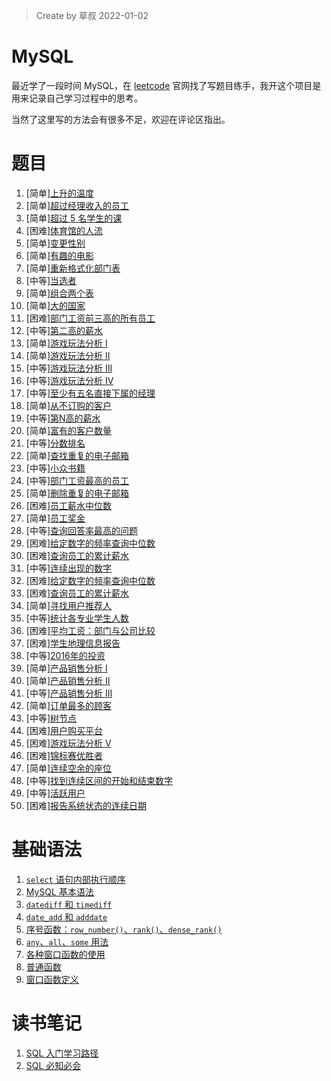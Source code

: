 > Create by 草叔 2022-01-02

# MySQL
最近学了一段时间 MySQL，在 [leetcode](https://leetcode-cn.com/problemset/database/) 官网找了写题目练手，我开这个项目是用来记录自己学习过程中的思考。

当然了这里写的方法会有很多不足，欢迎在评论区指出。

# 题目
1. [简单][上升的温度](https://github.com/astak16/MySQL/issues/1)
2. [简单][超过经理收入的员工](https://github.com/astak16/blog-mysql/issues/3)
3. [简单][超过 5 名学生的课](https://github.com/astak16/blog-mysql/issues/4)
4. [困难][体育馆的人流](https://github.com/astak16/blog-mysql/issues/6)
5. [简单][变更性别](https://github.com/astak16/blog-mysql/issues/7)
6. [简单][有趣的电影](https://github.com/astak16/blog-mysql/issues/9)
7. [简单][重新格式化部门表](https://github.com/astak16/blog-mysql/issues/10)
8. [中等][当选者](https://github.com/astak16/blog-mysql/issues/11)
9. [简单][组合两个表](https://github.com/astak16/blog-mysql/issues/13)
10. [简单][大的国家](https://github.com/astak16/blog-mysql/issues/14)
11. [困难][部门工资前三高的所有员工](https://github.com/astak16/blog-mysql/issues/15)
12. [中等][第二高的薪水](https://github.com/astak16/blog-mysql/issues/16)
13. [简单][游戏玩法分析 I](https://github.com/astak16/blog-mysql/issues/18)
14. [简单][游戏玩法分析 II](https://github.com/astak16/blog-mysql/issues/20)
15. [中等][游戏玩法分析 III](https://github.com/astak16/blog-mysql/issues/17)
16. [中等][游戏玩法分析 IV](https://github.com/astak16/blog-mysql/issues/21)
17. [中等][至少有五名直接下属的经理](https://github.com/astak16/blog-mysql/issues/22)
18. [简单][从不订购的客户](https://github.com/astak16/blog-mysql/issues/23)
19. [中等][第N高的薪水](https://github.com/astak16/blog-mysql/issues/24)
20. [简单][富有的客户数量](https://github.com/astak16/blog-mysql/issues/25)
21. [中等][分数排名](https://github.com/astak16/blog-mysql/issues/26)
22. [简单][查找重复的电子邮箱](https://github.com/astak16/blog-mysql/issues/27)
23. [中等][小众书籍](https://github.com/astak16/blog-mysql/issues/28)
24. [中等][部门工资最高的员工](https://github.com/astak16/blog-mysql/issues/29)
25. [简单][删除重复的电子邮箱](https://github.com/astak16/blog-mysql/issues/30)
26. [困难][员工薪水中位数](https://github.com/astak16/blog-mysql/issues/32)
27. [简单][员工奖金](https://github.com/astak16/blog-mysql/issues/33)
28. [中等][查询回答率最高的问题](https://github.com/astak16/blog-mysql/issues/34)
29. [困难][给定数字的频率查询中位数](https://github.com/astak16/blog-mysql/issues/35)
30. [困难][查询员工的累计薪水](https://github.com/astak16/blog-mysql/issues/36)
31. [中等][连续出现的数字](https://github.com/astak16/blog-mysql/issues/37)
32. [困难][给定数字的频率查询中位数](https://github.com/astak16/blog-mysql/issues/43)
33. [困难][查询员工的累计薪水](https://github.com/astak16/blog-mysql/issues/44)
34. [简单][寻找用户推荐人](https://github.com/astak16/blog-mysql/issues/41)
35. [中等][统计各专业学生人数](https://github.com/astak16/blog-mysql/issues/42)
36. [困难][平均工资：部门与公司比较](https://github.com/astak16/blog-mysql/issues/45)
37. [困难][学生地理信息报告](https://github.com/astak16/blog-mysql/issues/46)
38. [中等][2016年的投资](https://github.com/astak16/blog-mysql/issues/47)
39. [简单][产品销售分析 I](https://github.com/astak16/blog-mysql/issues/48)
40. [简单][产品销售分析 II](https://github.com/astak16/blog-mysql/issues/49)
41. [中等][产品销售分析 III](https://github.com/astak16/blog-mysql/issues/50)
42. [简单][订单最多的顾客](https://github.com/astak16/blog-mysql/issues/51)
43. [中等][树节点](https://github.com/astak16/blog-mysql/issues/52)
44. [困难][用户购买平台](https://github.com/astak16/blog-mysql/issues/53)
45. [困难][游戏玩法分析 V](https://github.com/astak16/blog-mysql/issues/54)
46. [困难][锦标赛优胜者](https://github.com/astak16/blog-mysql/issues/56)
47. [简单][连续空余的座位](https://github.com/astak16/blog-mysql/issues/57)
48. [中等][找到连续区间的开始和结束数字](https://github.com/astak16/blog-mysql/issues/58)
49. [中等][活跃用户](https://github.com/astak16/blog-mysql/issues/59)
50. [困难][报告系统状态的连续日期](https://github.com/astak16/blog-mysql/issues/60)

# 基础语法
1. [`select` 语句内部执行顺序](https://github.com/astak16/blog-mysql/issues/12)
2. [MySQL 基本语法](https://github.com/astak16/blog-mysql/issues/31)
3. [`datediff` 和 `timediff`](https://github.com/astak16/blog-mysql/issues/2)
4. [`date_add` 和 `adddate`](https://github.com/astak16/blog-mysql/issues/5)
5. [序号函数：`row_number()`、`rank()`、`dense_rank()`](https://github.com/astak16/blog-mysql/issues/8)
6. [`any`、`all`、`some` 用法](https://github.com/astak16/blog-mysql/issues/19)
7. [各种窗口函数的使用](https://github.com/astak16/blog-mysql/issues/38)
8. [普通函数](https://github.com/astak16/blog-mysql/issues/39)
9. [窗口函数定义](https://github.com/astak16/blog-mysql/issues/40)

# 读书笔记
1. [SQL 入门学习路径](https://github.com/astak16/blog-mysql/issues/62)
2. [SQL 必知必会](https://github.com/astak16/blog-mysql/issues/55)

